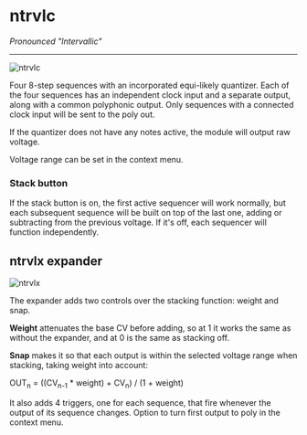 # ntrvlc
_Pronounced "Intervallic"_
***
![ntrvlc](https://library.vcvrack.com/screenshots/cvly/ntrvlc.m.png)

Four 8-step sequences with an incorporated equi-likely quantizer. Each of the four sequences has an independent clock input and a separate output, along with a common polyphonic output. Only sequences with a connected clock input will be sent to the poly out.

If the quantizer does not have any notes active, the module will output raw voltage.

Voltage range can be set in the context menu.

### Stack button
If the stack button is on, the first active sequencer will work normally, but each subsequent sequence will be built on top of the last one, adding or subtracting from the previous voltage. If it's off, each sequencer will function independently.

## ntrvlx expander
![ntrvlx](https://library.vcvrack.com/screenshots/cvly/ntrvlx.m.png)

The expander adds two controls over the stacking function: weight and snap.

**Weight** attenuates the base CV before adding, so at 1 it works the same as without the expander, and at 0 is the same as stacking off.

**Snap** makes it so that each output is within the selected voltage range when stacking, taking weight into account:

OUT<sub>n</sub> = ((CV<sub>n-1</sub> * weight) + CV<sub>n</sub>) / (1 + weight)

It also adds 4 triggers, one for each sequence, that fire whenever the output of its sequence changes. Option to turn first output to poly in the context menu.
